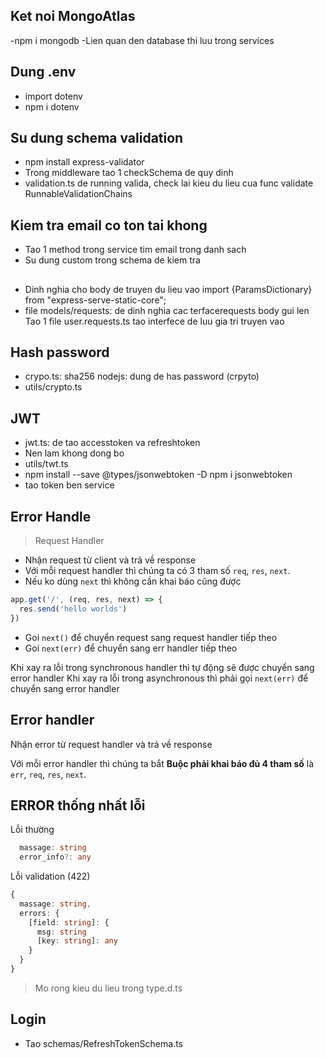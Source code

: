 ## Ket noi MongoAtlas
-npm i mongodb
-Lien quan den database thi luu trong services
## Dung .env
- import dotenv
- npm i dotenv

## Su dung schema validation
- npm install express-validator
- Trong middleware tao 1 checkSchema de quy dinh
- validation.ts de running valida, check lai kieu du lieu cua func validate RunnableValidationChains<ValidationChain>

## Kiem tra email co ton tai khong
- Tao 1 method trong service tim email trong danh sach
- Su dung custom trong schema de kiem tra

## 
- Dinh nghia cho body de truyen du lieu vao
import {ParamsDictionary} from "express-serve-static-core";
- file models/requests: de dinh nghia cac terfacerequests body gui len
Tao 1 file user.requests.ts tao interfece de luu gia tri truyen vao 

## Hash password
- crypo.ts: sha256 nodejs: dung de has password (crpyto)
- utils/crypto.ts 

## JWT
- jwt.ts: de tao accesstoken va refreshtoken
- Nen lam khong dong bo
- utils/twt.ts 
- npm install --save @types/jsonwebtoken -D
npm i jsonwebtoken
- tao token ben service

## Error Handle
> Request Handler
- Nhận request từ client và trả về response
- Với mỗi request handler thì chúng ta có 3 tham số `req`, `res`, `next`.
- Nếu ko dùng `next` thì không cần khai báo cũng được
```ts 
app.get('/', (req, res, next) => {
  res.send('hello worlds')
})
```
- Goi `next()` để chuyển request sang request handler tiếp theo
- Goi `next(err)` để chuyển sang err handler tiếp theo

Khi xay ra lỗi trong synchronous handler thì tự động sẽ được chuyển sang error handler
Khi xay ra lỗi trong asynchronous thì phải gọi `next(err)` để chuyển sang error handler

## Error handler
Nhận error từ request handler và trả về response

Với mỗi error handler thì chúng ta bắt **Buộc phải khai báo đủ 4 tham số** là `err`, `req`, `res`, `next`.

## ERROR thống nhất lỗi
Lỗi thường 
```ts
  massage: string
  error_info?: any
```

Lỗi validation (422)
```ts
{
  massage: string,
  errors: {
    [field: string]: {
      msg: string
      [key: string]: any
    }
  }
}
```
> Mo rong kieu du lieu trong type.d.ts

## Login
- Tao schemas/RefreshTokenSchema.ts



